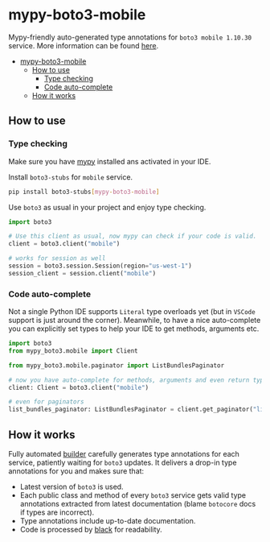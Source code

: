 # mypy-boto3-mobile

Mypy-friendly auto-generated type annotations for `boto3 mobile 1.10.30` service.
More information can be found [here](https://github.com/vemel/mypy_boto3).

- [mypy-boto3-mobile](#mypy-boto3-mobile)
  - [How to use](#how-to-use)
    - [Type checking](#type-checking)
    - [Code auto-complete](#code-auto-complete)
  - [How it works](#how-it-works)

## How to use

### Type checking

Make sure you have [mypy](https://github.com/python/mypy) installed ans activated in your IDE.

Install `boto3-stubs` for `mobile` service.

```bash
pip install boto3-stubs[mypy-boto3-mobile]
```

Use `boto3` as usual in your project and enjoy type checking.

```python
import boto3

# Use this client as usual, now mypy can check if your code is valid.
client = boto3.client("mobile")

# works for session as well
session = boto3.session.Session(region="us-west-1")
session_client = session.client("mobile")

```

### Code auto-complete

Not a single Python IDE supports `Literal` type overloads yet (but in `VSCode` support is just around the corner).
Meanwhile, to have a nice auto-complete you can explicitly set types to help your IDE to get methods, arguments etc.

```python
import boto3
from mypy_boto3.mobile import Client

from mypy_boto3.mobile.paginator import ListBundlesPaginator

# now you have auto-complete for methods, arguments and even return types
client: Client = boto3.client("mobile")

# even for paginators
list_bundles_paginator: ListBundlesPaginator = client.get_paginator("list_bundles")
```

## How it works

Fully automated [builder](https://github.com/vemel/mypy_boto3) carefully generates
type annotations for each service, patiently waiting for `boto3` updates. It delivers
a drop-in type annotations for you and makes sure that:

- Latest version of `boto3` is used.
- Each public class and method of every `boto3` service gets valid type annotations
  extracted from latest documentation (blame `botocore` docs if types are incorrect).
- Type annotations include up-to-date documentation.
- Code is processed by [black](https://github.com/psf/black) for readability.